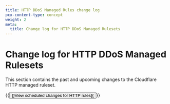 ```yaml
---
title: HTTP DDoS Managed Rules change log
pcx-content-type: concept
weight: 2
meta:
  title: Change log for HTTP DDoS Managed Rulesets
---
```


# Change log for HTTP DDoS Managed Rulesets

This section contains the past and upcoming changes to the Cloudflare HTTP managed ruleset.

<p>{{<button type="primary" href="/ddos-protection/change-log/l7/scheduled-changes/">}}View scheduled changes for HTTP rules{{</button>}}</p>
